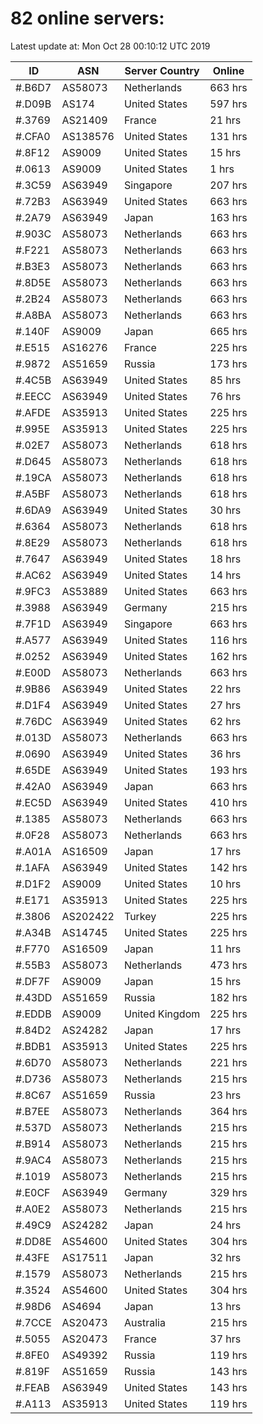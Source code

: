 # 82 online servers:

Latest update at: Mon Oct 28 00:10:12 UTC 2019

| ID | ASN | Server Country | Online |
| -- | --- | -------------- | ------ |
| #.B6D7 | AS58073 | Netherlands | 663 hrs |
| #.D09B | AS174 | United States | 597 hrs |
| #.3769 | AS21409 | France | 21 hrs |
| #.CFA0 | AS138576 | United States | 131 hrs |
| #.8F12 | AS9009 | United States | 15 hrs |
| #.0613 | AS9009 | United States | 1 hrs |
| #.3C59 | AS63949 | Singapore | 207 hrs |
| #.72B3 | AS63949 | United States | 663 hrs |
| #.2A79 | AS63949 | Japan | 163 hrs |
| #.903C | AS58073 | Netherlands | 663 hrs |
| #.F221 | AS58073 | Netherlands | 663 hrs |
| #.B3E3 | AS58073 | Netherlands | 663 hrs |
| #.8D5E | AS58073 | Netherlands | 663 hrs |
| #.2B24 | AS58073 | Netherlands | 663 hrs |
| #.A8BA | AS58073 | Netherlands | 663 hrs |
| #.140F | AS9009 | Japan | 665 hrs |
| #.E515 | AS16276 | France | 225 hrs |
| #.9872 | AS51659 | Russia | 173 hrs |
| #.4C5B | AS63949 | United States | 85 hrs |
| #.EECC | AS63949 | United States | 76 hrs |
| #.AFDE | AS35913 | United States | 225 hrs |
| #.995E | AS35913 | United States | 225 hrs |
| #.02E7 | AS58073 | Netherlands | 618 hrs |
| #.D645 | AS58073 | Netherlands | 618 hrs |
| #.19CA | AS58073 | Netherlands | 618 hrs |
| #.A5BF | AS58073 | Netherlands | 618 hrs |
| #.6DA9 | AS63949 | United States | 30 hrs |
| #.6364 | AS58073 | Netherlands | 618 hrs |
| #.8E29 | AS58073 | Netherlands | 618 hrs |
| #.7647 | AS63949 | United States | 18 hrs |
| #.AC62 | AS63949 | United States | 14 hrs |
| #.9FC3 | AS53889 | United States | 663 hrs |
| #.3988 | AS63949 | Germany | 215 hrs |
| #.7F1D | AS63949 | Singapore | 663 hrs |
| #.A577 | AS63949 | United States | 116 hrs |
| #.0252 | AS63949 | United States | 162 hrs |
| #.E00D | AS58073 | Netherlands | 663 hrs |
| #.9B86 | AS63949 | United States | 22 hrs |
| #.D1F4 | AS63949 | United States | 27 hrs |
| #.76DC | AS63949 | United States | 62 hrs |
| #.013D | AS58073 | Netherlands | 663 hrs |
| #.0690 | AS63949 | United States | 36 hrs |
| #.65DE | AS63949 | United States | 193 hrs |
| #.42A0 | AS63949 | Japan | 663 hrs |
| #.EC5D | AS63949 | United States | 410 hrs |
| #.1385 | AS58073 | Netherlands | 663 hrs |
| #.0F28 | AS58073 | Netherlands | 663 hrs |
| #.A01A | AS16509 | Japan | 17 hrs |
| #.1AFA | AS63949 | United States | 142 hrs |
| #.D1F2 | AS9009 | United States | 10 hrs |
| #.E171 | AS35913 | United States | 225 hrs |
| #.3806 | AS202422 | Turkey | 225 hrs |
| #.A34B | AS14745 | United States | 225 hrs |
| #.F770 | AS16509 | Japan | 11 hrs |
| #.55B3 | AS58073 | Netherlands | 473 hrs |
| #.DF7F | AS9009 | Japan | 15 hrs |
| #.43DD | AS51659 | Russia | 182 hrs |
| #.EDDB | AS9009 | United Kingdom | 225 hrs |
| #.84D2 | AS24282 | Japan | 17 hrs |
| #.BDB1 | AS35913 | United States | 225 hrs |
| #.6D70 | AS58073 | Netherlands | 221 hrs |
| #.D736 | AS58073 | Netherlands | 215 hrs |
| #.8C67 | AS51659 | Russia | 23 hrs |
| #.B7EE | AS58073 | Netherlands | 364 hrs |
| #.537D | AS58073 | Netherlands | 215 hrs |
| #.B914 | AS58073 | Netherlands | 215 hrs |
| #.9AC4 | AS58073 | Netherlands | 215 hrs |
| #.1019 | AS58073 | Netherlands | 215 hrs |
| #.E0CF | AS63949 | Germany | 329 hrs |
| #.A0E2 | AS58073 | Netherlands | 215 hrs |
| #.49C9 | AS24282 | Japan | 24 hrs |
| #.DD8E | AS54600 | United States | 304 hrs |
| #.43FE | AS17511 | Japan | 32 hrs |
| #.1579 | AS58073 | Netherlands | 215 hrs |
| #.3524 | AS54600 | United States | 304 hrs |
| #.98D6 | AS4694 | Japan | 13 hrs |
| #.7CCE | AS20473 | Australia | 215 hrs |
| #.5055 | AS20473 | France | 37 hrs |
| #.8FE0 | AS49392 | Russia | 119 hrs |
| #.819F | AS51659 | Russia | 143 hrs |
| #.FEAB | AS63949 | United States | 143 hrs |
| #.A113 | AS35913 | United States | 119 hrs |

